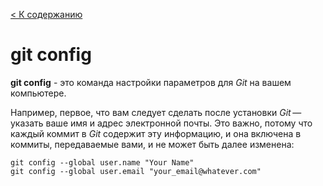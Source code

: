[< К содержанию](./readme.md)

# git config

 __git config__ - это команда настройки параметров для *Git* на вашем компьютере.

Например, первое, что вам следует сделать после установки *Git* — указать ваше имя и адрес электронной почты. Это важно, потому что каждый коммит в *Git* содержит эту информацию, и она включена в коммиты, передаваемые вами, и не может быть далее изменена:


```bash=
git config --global user.name "Your Name"
git config --global user.email "your_email@whatever.com"
```
